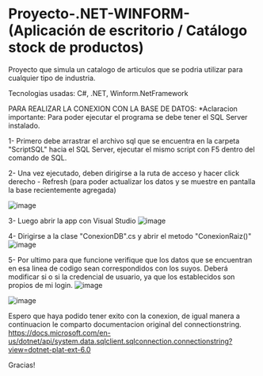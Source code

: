 # Proyecto-.NET-WINFORM- (Aplicación de escritorio / Catálogo stock de productos)

Proyecto que simula un catalogo de articulos que se podria utilizar para cualquier tipo de industria.

Tecnologias usadas: C#, .NET, Winform.NetFramework

PARA REALIZAR LA CONEXION CON LA BASE DE DATOS:
*Aclaracion importante: Para poder ejecutar el programa se debe tener el SQL Server instalado.

1- Primero debe arrastrar el archivo sql que se encuentra en la carpeta "ScriptSQL" hacia el SQL Server, ejecutar el mismo script con F5 dentro del comando de SQL.

2- Una vez ejecutado, deben dirigirse a la ruta de acceso y hacer click derecho - Refresh (para poder actualizar los datos y se muestre en pantalla la base recientemente agregada)

![image](https://user-images.githubusercontent.com/71730230/181391957-f53692fd-9e8a-44e2-9b5e-5970cf3cb4cc.png)

3- Luego abrir la app con Visual Studio
![image](https://user-images.githubusercontent.com/71730230/181392090-bce2a3a5-781e-48a6-a0cc-041e4ba1bcf1.png)


4- Dirigirse a la clase "ConexionDB".cs y abrir el metodo "ConexionRaiz()"
![image](https://user-images.githubusercontent.com/71730230/181392335-5610d2cc-85d1-4d62-9ca2-bddf41468f39.png)


5- Por ultimo para que funcione verifique que los datos que se encuentran en esa linea de codigo sean correspondidos con los suyos.
Deberá modificar si o si la credencial de usuario, ya que los establecidos son propios de mi login.
![image](https://user-images.githubusercontent.com/71730230/181392482-df443de9-781d-4409-80f2-1a6fa020b131.png)

![image](https://github.com/fidux700/Proyecto-.NET-WINFORM/assets/71730230/e9824745-e578-4557-aeb5-3e29bdaf0b6b)



Espero que haya podido tener exito con la conexion, de igual manera a continuacion le comparto documentacion original del connectionstring.
https://docs.microsoft.com/en-us/dotnet/api/system.data.sqlclient.sqlconnection.connectionstring?view=dotnet-plat-ext-6.0

Gracias!
